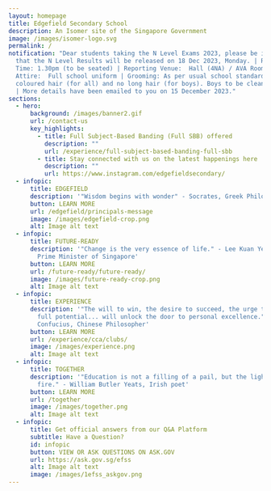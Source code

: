 ```yaml
---
layout: homepage
title: Edgefield Secondary School
description: An Isomer site of the Singapore Government
image: /images/isomer-logo.svg
permalink: /
notification: "Dear students taking the N Level Exams 2023, please be informed
  that the N Level Results will be released on 18 Dec 2023, Monday. | Reporting
  Time: 1.30pm (to be seated) | Reporting Venue:  Hall (4NA) / AVA Room (4NT) |
  Attire:  Full school uniform | Grooming: As per usual school standards: No
  coloured hair (for all) and no long hair (for boys). Boys to be clean shaven.
  | More details have been emailed to you on 15 December 2023."
sections:
  - hero:
      background: /images/banner2.gif
      url: /contact-us
      key_highlights:
        - title: Full Subject-Based Banding (Full SBB) offered
          description: ""
          url: /experience/full-subject-based-banding-full-sbb
        - title: Stay connected with us on the latest happenings here
          description: ""
          url: https://www.instagram.com/edgefieldsecondary/
  - infopic:
      title: EDGEFIELD
      description: '"Wisdom begins with wonder" - Socrates, Greek Philosopher'
      button: LEARN MORE
      url: /edgefield/principals-message
      image: /images/edgefield-crop.png
      alt: Image alt text
  - infopic:
      title: FUTURE-READY
      description: '"Change is the very essence of life." - Lee Kuan Yew, Founding
        Prime Minister of Singapore'
      button: LEARN MORE
      url: /future-ready/future-ready/
      image: /images/future-ready-crop.png
      alt: Image alt text
  - infopic:
      title: EXPERIENCE
      description: '"The will to win, the desire to succeed, the urge to reach your
        full potential... will unlock the door to personal excellence." -
        Confucius, Chinese Philosopher'
      button: LEARN MORE
      url: /experience/cca/clubs/
      image: /images/experience.png
      alt: Image alt text
  - infopic:
      title: TOGETHER
      description: '"Education is not a filling of a pail, but the lighting of a
        fire." - William Butler Yeats, Irish poet'
      button: LEARN MORE
      url: /together
      image: /images/together.png
      alt: Image alt text
  - infopic:
      title: Get official answers from our Q&A Platform
      subtitle: Have a Question?
      id: infopic
      button: VIEW OR ASK QUESTIONS ON ASK.GOV
      url: https://ask.gov.sg/efss
      alt: Image alt text
      image: /images/1efss_askgov.png
---
```

